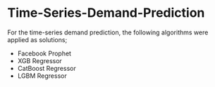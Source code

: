 # Time-Series-Demand-Prediction

For the time-series demand prediction, the following algorithms were applied as solutions;

- Facebook Prophet
- XGB Regressor
- CatBoost Regressor
- LGBM Regressor
